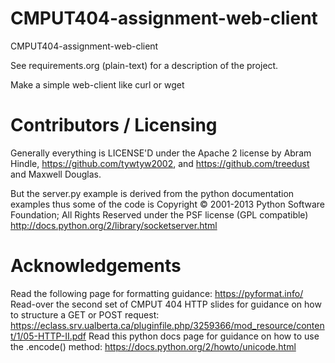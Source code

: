 CMPUT404-assignment-web-client
==============================

CMPUT404-assignment-web-client

See requirements.org (plain-text) for a description of the project.

Make a simple web-client like curl or wget

Contributors / Licensing
========================

Generally everything is LICENSE'D under the Apache 2 license by Abram Hindle, 
https://github.com/tywtyw2002, and https://github.com/treedust
and Maxwell Douglas.

But the server.py example is derived from the python documentation
examples thus some of the code is Copyright © 2001-2013 Python
Software Foundation; All Rights Reserved under the PSF license (GPL
compatible) http://docs.python.org/2/library/socketserver.html

Acknowledgements
========================
Read the following page for formatting guidance:
https://pyformat.info/
Read-over the second set of CMPUT 404 HTTP slides for guidance on how to structure a GET or POST request:
https://eclass.srv.ualberta.ca/pluginfile.php/3259366/mod_resource/content/1/05-HTTP-II.pdf
Read this python docs page for guidance on how to use the .encode() method:
https://docs.python.org/2/howto/unicode.html
